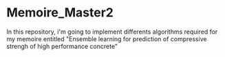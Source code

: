 # Memoire_Master2
In this repository, i'm going to implement differents algorithms required for my memoire entitled "Ensemble learning for prediction of compressive strengh of high performance concrete"
